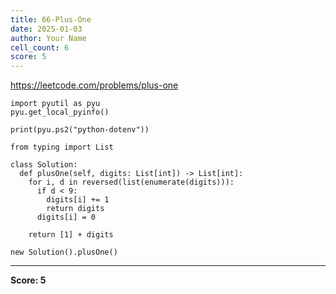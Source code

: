 ```yaml
---
title: 66-Plus-One
date: 2025-01-03
author: Your Name
cell_count: 6
score: 5
---
```


https://leetcode.com/problems/plus-one


```
import pyutil as pyu
pyu.get_local_pyinfo()
```


```
print(pyu.ps2("python-dotenv"))
```


```
from typing import List
```


```
class Solution:
  def plusOne(self, digits: List[int]) -> List[int]:
    for i, d in reversed(list(enumerate(digits))):
      if d < 9:
        digits[i] += 1
        return digits
      digits[i] = 0

    return [1] + digits
```


```
new Solution().plusOne()
```


---
**Score: 5**